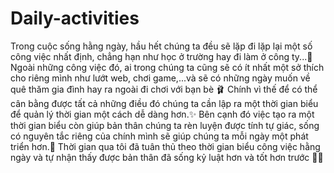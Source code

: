 # Daily-activities
Trong cuộc sống hằng ngày, hầu hết chúng ta đều sẽ lặp đi lặp lại một số công việc nhất định, chẳng hạn như học ở trường hay đi làm ở công ty...👜
Ngoài những công việc đó, ai trong chúng ta cũng sẽ có ít nhất một sở thích cho riêng mình như lướt web, chơi game,...và sẽ có những ngày muốn về quê thăm gia đình hay ra ngoài đi chơi với bạn bè 🩰
Chính vì thế để có thể cân bằng được tất cả những điều đó chúng ta cần lập ra một thời gian biểu để quản lý thời gian một cách dễ dàng hơn.✨
Bên cạnh đó việc tạo ra một thời gian biểu còn giúp bản thân chúng ta rèn luyện được tính tự giác, sống có nguyên tắc riêng của chính mình sẽ giúp chúng ta mỗi ngày một phát triển hơn.🚀
Thời gian qua tôi đã tuân thủ theo thời gian biểu công việc hằng ngày và tự nhận thấy được bản thân đã sống kỷ luật hơn và tốt hơn trước 👸🏻
